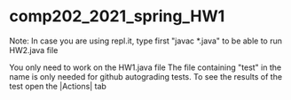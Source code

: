 # comp202_2021_spring_HW1

Note: In case you are using repl.it, type first "javac *.java" to be able to run HW2.java file

You only need to work on the HW1.java file
The file containing "test" in the name is only needed for github autograding tests. To see the results of the test open the |Actions| tab
